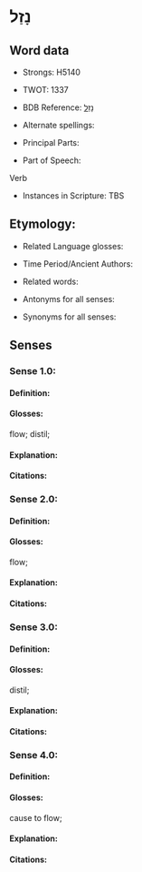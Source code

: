 # נָזַל

<!-- Status: S2="NeedsEdits" -->
<!-- Lexica used for edits:   -->

## Word data

* Strongs: H5140

* TWOT: 1337

* BDB Reference: [נָזַל](rc://en/bdb/dict/n.cl.aa)

* Alternate spellings:

* Principal Parts:

* Part of Speech:

Verb

* Instances in Scripture: TBS

## Etymology:

* Related Language glosses:

* Time Period/Ancient Authors:

* Related words:

* Antonyms for all senses:

* Synonyms for all senses:

## Senses

### Sense 1.0:

#### Definition:

#### Glosses:

flow; distil; 

#### Explanation:

#### Citations:



### Sense 2.0:

#### Definition:

#### Glosses:

flow; 

#### Explanation:

#### Citations:



### Sense 3.0:

#### Definition:

#### Glosses:

distil; 

#### Explanation:

#### Citations:



### Sense 4.0:

#### Definition:

#### Glosses:

cause to flow; 

#### Explanation:

#### Citations:



